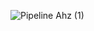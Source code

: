 
![Pipeline Ahz (1)](https://github.com/YuhanNeuro/Neuropal/assets/158830789/023b518e-b52b-411c-84d0-b55149d551e7)
